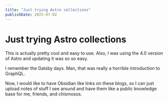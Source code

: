 ```yaml
---
title: "Just trying Astro collections"
publishDate: 2025-07-02
---
```


# Just trying Astro collections

This is actually pretty cool and easy to use. Also, I was using the 4.0 version of Astro and updating it was so so easy.

I remember the Gatsby days. Man, that was really a horrible introduction to GraphQL.

Now, I would like to have Obsidian like links on these blogs, so I can just upload notes of stuff I see around and have them like a public knowledge base for me, friends, and chismosos.
